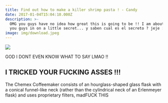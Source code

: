 ```yaml
---
title: Find out how to make a killer shrimp pasta ! - Candy
date: 2017-01-04T15:04:10.000Z
description: >-
  OMG you guys have no idea how great this is going to be !! I am about to let
  you guys in on a little secret... y saben cual es el secreto ? jeje :)
image: img/download.jpeg
---
```



![](img/Shrimp-Garlic-Pasta3-SpendWithPennies.jpg)

GOD I DONT EVEN KNOW WHAT TO SAY LMAO !!

## I TRICKED YOUR FUCKING ASSES !!!

The Chemex Coffeemaker consists of an hourglass-shaped glass flask with a conical funnel-like neck (rather than the cylindrical neck of an Erlenmeyer flask) and uses proprietary filters, madFUCK THIS
